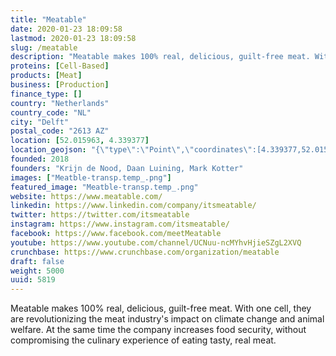 ```yaml
---
title: "Meatable"
date: 2020-01-23 18:09:58
lastmod: 2020-01-23 18:09:58
slug: /meatable
description: "Meatable makes 100% real, delicious, guilt-free meat. With one cell, they are revolutionizing the meat industry's impact on climate change and animal welfare. At the same time the company increases food security, without compromising the culinary experience of eating tasty, real meat."
proteins: [Cell-Based]
products: [Meat]
business: [Production]
finance_type: []
country: "Netherlands"
country_code: "NL"
city: "Delft"
postal_code: "2613 AZ"
location: [52.015963, 4.339377]
location_geojson: "{\"type\":\"Point\",\"coordinates\":[4.339377,52.015963]}"
founded: 2018
founders: "Krijn de Nood, Daan Luining, Mark Kotter"
images: ["Meatble-transp.temp_.png"]
featured_image: "Meatble-transp.temp_.png"
website: https://www.meatable.com/
linkedin: https://www.linkedin.com/company/itsmeatable/
twitter: https://twitter.com/itsmeatable
instagram: https://www.instagram.com/itsmeatable/
facebook: https://www.facebook.com/meetMeatable
youtube: https://www.youtube.com/channel/UCNuu-ncMYhvHjieSZgL2XVQ
crunchbase: https://www.crunchbase.com/organization/meatable
draft: false
weight: 5000
uuid: 5819
---
```

Meatable makes 100% real, delicious, guilt-free meat. With one cell, they are revolutionizing the meat industry's impact on climate change and animal welfare. At the same time the company increases food security, without compromising the culinary experience of eating tasty, real meat.

